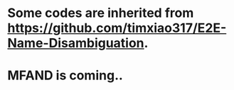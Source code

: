 # Some codes are inherited from https://github.com/timxiao317/E2E-Name-Disambiguation.

# MFAND is coming..
